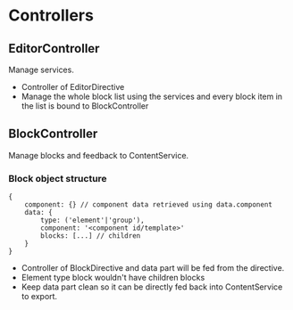 # Controllers

## EditorController

Manage services.

*	Controller of EditorDirective
*	Manage the whole block list using the services and every block item in the list is bound to BlockController


## BlockController

Manage blocks and feedback to ContentService.

### Block object structure

```
{
	component: {} // component data retrieved using data.component
	data: {
		type: ('element'|'group'),
		component: '<component id/template>'
		blocks: [...] // children
	}
}
```

*	Controller of BlockDirective and data part will be fed from the directive.
*	Element type block wouldn't have children blocks
*	Keep data part clean so it can be directly fed back into ContentService to export.